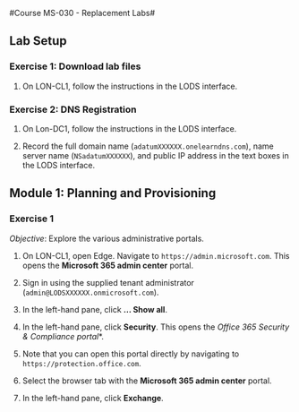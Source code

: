 #Course MS-030 - Replacement Labs#

## Lab Setup

### Exercise 1: Download lab files

1. On LON-CL1, follow the instructions in the LODS interface.

### Exercise 2: DNS Registration

1. On Lon-DC1, follow the instructions in the LODS interface.

1. Record the full domain name (`adatumXXXXXX.onelearndns.com`), name server name (`NSadatumXXXXXX`), and public IP address in the text boxes in the LODS interface.

## Module 1: Planning and Provisioning

### Exercise 1

*Objective*: Explore the various administrative portals.

1. On LON-CL1, open Edge. Navigate to `https://admin.microsoft.com`. This opens the **Microsoft 365 admin center** portal.

1. Sign in using the supplied tenant administrator (`admin@LODSXXXXXX.onmicrosoft.com`).

1. In the left-hand pane, click **… Show all**.

1. In the left-hand pane, click **Security**. This opens the **Office 365 Security & Compliance* portal**.

  1. Note that you can open this portal directly by navigating to `https://protection.office.com`.
  
1. Select the browser tab with the **Microsoft 365 admin center** portal.

1. In the left-hand pane, click **Exchange**.


